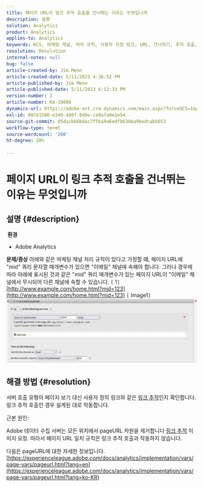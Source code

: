 ```yaml
---
title: 페이지 URL이 링크 추적 호출을 건너뛰는 이유는 무엇입니까
description: 설명
solution: Analytics
product: Analytics
applies-to: Analytics
keywords: KCS, 마케팅 채널, 처리 규칙, 사용자 지정 링크, URL, 건너뛰기, 추적 호출, 페이지, FAQ
resolution: Resolution
internal-notes: null
bug: false
article-created-by: Jim Menn
article-created-date: 5/11/2023 4:36:52 PM
article-published-by: Jim Menn
article-published-date: 5/11/2023 6:12:33 PM
version-number: 3
article-number: KA-18006
dynamics-url: https://adobe-ent.crm.dynamics.com/main.aspx?forceUCI=1&pagetype=entityrecord&etn=knowledgearticle&id=fa97f106-1af0-ed11-8849-6045bd006295
exl-id: 007e1506-e3d9-408f-8d9e-ce0afa9e1e54
source-git-commit: 05dacbb6b8ac7f5ba9a6edfb63bba9bedcabb653
workflow-type: tm+mt
source-wordcount: '208'
ht-degree: 28%

---
```


# 페이지 URL이 링크 추적 호출을 건너뛰는 이유는 무엇입니까

## 설명 {#description}

<b> 환경</b>
- Adobe Analytics



<b>문제/증상</b>
아래와 같은 마케팅 채널 처리 규칙이 있다고 가정할 떄, 페이지 URL에 &quot;mid&quot; 쿼리 문자열 매개변수가 있으면 &quot;이메일&quot; 채널에 속해야 합니다.
그러나 경우에 따라 아래에 표시된 것과 같은 &quot;mid&quot; 쿼리 매개변수가 있는 페이지 URL이 &quot;이메일&quot; 채널에서 무시되어 다른 채널에 속할 수 있습니다.
`[` 1`]`  [http://www.example.com/home.html?mid=123](http://www.example.com/home.html?mid=123)
`[` Image1`]`
![](assets/___fb97f106-1af0-ed11-8849-6045bd006295___.png)


## 해결 방법 {#resolution}




서버 호출 유형이 페이지 보기 대신 사용자 정의 링크와 같은 [링크 추적](https://experienceleague.adobe.com/docs/analytics/implementation/vars/functions/tl-method.html?lang=ko-KR)인지 확인합니다. 링크 추적 호출인 경우 설계된 대로 작동합니다.





근본 원인:

Adobe 데이터 수집 서버는 모든 위치에서 pageURL 차원을 제거합니다 [링크 추적](https://experienceleague.adobe.com/docs/analytics/implementation/vars/functions/tl-method.html?lang=ko-KR) 이미지 요청. 따라서 페이지 URL 일치 규칙은 링크 추적 호출과 작동하지 않습니다.

다음은 pageURL에 대한 자세한 정보입니다. [https://experienceleague.adobe.com/docs/analytics/implementation/vars/page-vars/pageurl.html?lang=en](https://experienceleague.adobe.com/docs/analytics/implementation/vars/page-vars/pageurl.html?lang=ko-KR)
